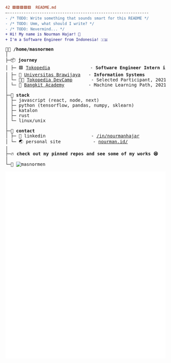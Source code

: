 ```diff
42 🟩🟩🟩🟩🟥  README.md 
–--------------------------------------------------------------
- /* TODO: Write something that sounds smart for this README */
- /* TODO: Umm, what should I write? */
- /* TODO: Nevermind... */
+ Hi! My name is Nourman Hajar! 👋
+ I'm a Software Engineer from Indonesia! 🇮🇩
```

<pre>
👨‍💻 <b>/home/masnormen</b>
│
├─📦 <b>journey</b>
│ ├─ 🟩 <a href="https://www.tokopedia.com/">Tokopedia</a>               - <b>Software Engineer Intern in Engineering Productivity</b>
│ ├─ 🏫 <a href="https://ub.ac.id">Universitas Brawijaya</a>   - <b>Information Systems</b>
│ └─ 👨‍🏫 <a href="https://academy.tokopedia.com/events/dev-camp/">Tokopedia DevCamp</a>       - Selected Participant, 2021
│ └─ 🛑 <a href="https://bangkit.academy/">Bangkit Academy</a>         - Machine Learning Path, 2021
│
├─🌟 <b>stack</b>
│ ├─ javascript (react, node, next)
│ ├─ python (tensorflow, pandas, numpy, sklearn)
│ ├─ katalon
│ ├─ rust
│ └─ linux/unix
│
├─🤙 <b>contact</b>
│ ├─ 🛄 linkedin                 - <a href="https://www.linkedin.com/in/nourmanhajar/">/in/nourmanhajar</a>
│ └─ 🌏 personal site            - <a href="https://nourman.id">nourman.id/</a>
│ 
├─🔥 <b>check out my pinned repos and see some of my works 😆</b>
│ 
└─👀 <img height="15px" src="https://komarev.com/ghpvc/?username=masnormen" alt="masnormen">
</pre>

<p align="center">
  <a href="https://github.com/masnormen">
    <img align="left" src="https://github.com/masnormen/ghstat/blob/master/generated/languages.svg" />
  </a>
  <a href="https://github.com/masnormen">
    <img align="right" src="https://github.com/masnormen/ghstat/blob/master/generated/overview.svg" />
  </a>
</p>
